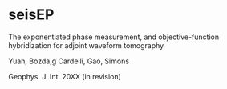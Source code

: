 # seisEP
The exponentiated phase measurement, and objective-function hybridization for adjoint waveform tomography

Yuan, Bozda,g Cardelli, Gao, Simons

Geophys. J. Int. 20XX (in revision)
